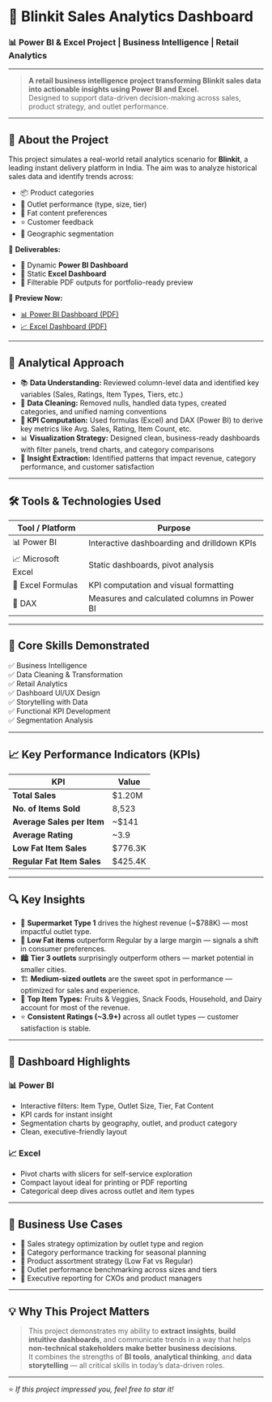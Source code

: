# 🛒 Blinkit Sales Analytics Dashboard  
### 📊 Power BI & Excel Project | Business Intelligence | Retail Analytics

---

> **A retail business intelligence project transforming Blinkit sales data into actionable insights using Power BI and Excel.**  
> Designed to support data-driven decision-making across sales, product strategy, and outlet performance.

---

## 💼 About the Project

This project simulates a real-world retail analytics scenario for **Blinkit**, a leading instant delivery platform in India. The aim was to analyze historical sales data and identify trends across:

- 📦 Product categories
- 🏬 Outlet performance (type, size, tier)
- 🧈 Fat content preferences
- ⭐ Customer feedback
- 🧭 Geographic segmentation

📁 **Deliverables:**  
- 🔹 Dynamic **Power BI Dashboard**  
- 🔹 Static **Excel Dashboard**  
- 🔹 Filterable PDF outputs for portfolio-ready preview

📄 **Preview Now:**  
- [📊 Power BI Dashboard (PDF)](./BLINKIT%20POWERBI%20DASHBOARD%20.pdf)  
- [📈 Excel Dashboard (PDF)](./BLINKIT%20DASHBOARD%20EXCEL%20.pdf)

---

## 🧠 Analytical Approach

- 📚 **Data Understanding:** Reviewed column-level data and identified key variables (Sales, Ratings, Item Types, Tiers, etc.)
- 🧹 **Data Cleaning:** Removed nulls, handled data types, created categories, and unified naming conventions
- 🧮 **KPI Computation:** Used formulas (Excel) and DAX (Power BI) to derive key metrics like Avg. Sales, Rating, Item Count, etc.
- 📊 **Visualization Strategy:** Designed clean, business-ready dashboards with filter panels, trend charts, and category comparisons
- 🎯 **Insight Extraction:** Identified patterns that impact revenue, category performance, and customer satisfaction

---

## 🛠️ Tools & Technologies Used

| Tool / Platform     | Purpose                                      |
|---------------------|----------------------------------------------|
| 📊 Power BI          | Interactive dashboarding and drilldown KPIs |
| 📈 Microsoft Excel   | Static dashboards, pivot analysis            |
| 🧮 Excel Formulas    | KPI computation and visual formatting        |
| 🧰 DAX               | Measures and calculated columns in Power BI  |

---

## 📌 Core Skills Demonstrated

✅ Business Intelligence  
✅ Data Cleaning & Transformation  
✅ Retail Analytics  
✅ Dashboard UI/UX Design  
✅ Storytelling with Data  
✅ Functional KPI Development  
✅ Segmentation Analysis  

---

## 📈 Key Performance Indicators (KPIs)

| KPI                         | Value        |
|-----------------------------|--------------|
| **Total Sales**             | $1.20M       |
| **No. of Items Sold**       | 8,523        |
| **Average Sales per Item**  | ~$141        |
| **Average Rating**          | ~3.9         |
| **Low Fat Item Sales**      | $776.3K      |
| **Regular Fat Item Sales**  | $425.4K      |

---

## 🔍 Key Insights

- 🏪 **Supermarket Type 1** drives the highest revenue (~$788K) — most impactful outlet type.
- 🧈 **Low Fat items** outperform Regular by a large margin — signals a shift in consumer preferences.
- 🏙️ **Tier 3 outlets** surprisingly outperform others — market potential in smaller cities.
- 🏗️ **Medium-sized outlets** are the sweet spot in performance — optimized for sales and experience.
- 🍏 **Top Item Types:** Fruits & Veggies, Snack Foods, Household, and Dairy account for most of the revenue.
- ⭐ **Consistent Ratings (~3.9+)** across all outlet types — customer satisfaction is stable.

---

## 📌 Dashboard Highlights

### 📊 Power BI
- Interactive filters: Item Type, Outlet Size, Tier, Fat Content
- KPI cards for instant insight
- Segmentation charts by geography, outlet, and product category
- Clean, executive-friendly layout

### 📈 Excel
- Pivot charts with slicers for self-service exploration
- Compact layout ideal for printing or PDF reporting
- Categorical deep dives across outlet and item types

---

## 💼 Business Use Cases

- 🔹 Sales strategy optimization by outlet type and region  
- 🔹 Category performance tracking for seasonal planning  
- 🔹 Product assortment strategy (Low Fat vs Regular)  
- 🔹 Outlet performance benchmarking across sizes and tiers  
- 🔹 Executive reporting for CXOs and product managers

---

## 💡 Why This Project Matters

> This project demonstrates my ability to **extract insights**, **build intuitive dashboards**, and communicate trends in a way that helps **non-technical stakeholders make better business decisions**.  
It combines the strengths of **BI tools**, **analytical thinking**, and **data storytelling** — all critical skills in today’s data-driven roles.

---

⭐ *If this project impressed you, feel free to star it!*
